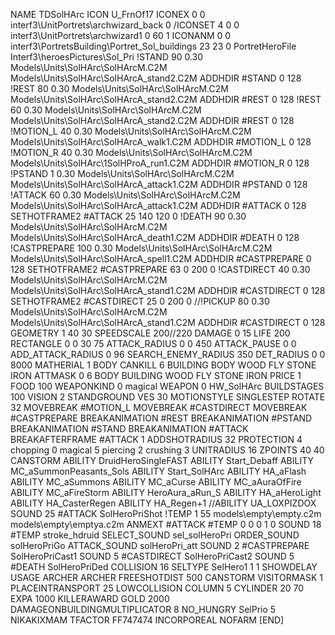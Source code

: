 NAME TDSolHArc
ICON U_FrnOf17
ICONEX 0 0 interf3\UnitPortrets\archwizard_back 0
/ICONSET 4 0 0 interf3\UnitPortrets\archwizard1 0 60 1
ICONANM 0 0 interf3\PortretsBuilding\Portret_Sol_buildings 23 23 0
PortretHeroFile Interf3\heroesPictures\Sol_Pri
!STAND         90 0.30 Models\Units\SolHArc\SolHArcM.C2M Models\Units\SolHArc\SolHArcA_stand2.C2M
ADDHDIR #STAND 0 128
!REST          80 0.30 Models\Units\SolHArc\SolHArcM.C2M Models\Units\SolHArc\SolHArcA_stand2.C2M
ADDHDIR #REST 0 128
!REST          60 0.30 Models\Units\SolHArc\SolHArcM.C2M Models\Units\SolHArc\SolHArcA_stand2.C2M
ADDHDIR #REST 0 128
!MOTION_L      40 0.30 Models\Units\SolHArc\SolHArcM.C2M Models\Units\SolHArc\SolHArcA_walk1.C2M
ADDHDIR #MOTION_L 0 128
!MOTION_R      40 0.30 Models\Units\SolHArc\SolHArcM.C2M Models\Units\SolHArc\1SolHProA_run1.C2M
ADDHDIR #MOTION_R 0 128
!PSTAND        1  0.30 Models\Units\SolHArc\SolHArcM.C2M Models\Units\SolHArc\SolHArcA_attack1.C2M
ADDHDIR #PSTAND 0 128 
!ATTACK        60 0.30 Models\Units\SolHArc\SolHArcM.C2M Models\Units\SolHArc\SolHArcA_attack1.C2M
ADDHDIR #ATTACK 0 128
SETHOTFRAME2 #ATTACK 25 140 120 0
!DEATH         90 0.30 Models\Units\SolHArc\SolHArcM.C2M Models\Units\SolHArc\SolHArcA_death1.C2M
ADDHDIR #DEATH 0 128
!CASTPREPARE   100 0.30 Models\Units\SolHArc\SolHArcM.C2M Models\Units\SolHArc\SolHArcA_spell1.C2M
ADDHDIR #CASTPREPARE 0 128
SETHOTFRAME2 #CASTPREPARE 63 0 200 0
!CASTDIRECT    40 0.30 Models\Units\SolHArc\SolHArcM.C2M Models\Units\SolHArc\SolHArcA_stand1.C2M
ADDHDIR #CASTDIRECT 0 128
SETHOTFRAME2 #CASTDIRECT 25 0 200 0
//!PICKUP    80 0.30 Models\Units\SolHArc\SolHArcM.C2M Models\Units\SolHArc\SolHArcA_stand1.C2M
ADDHDIR #CASTDIRECT 0 128
GEOMETRY 1 40 30
SPEEDSCALE 200//220
DAMAGE   0 15
LIFE     200
RECTANGLE 0 0 30 75
ATTACK_RADIUS 0 0 450
ATTACK_PAUSE 0 0
ADD_ATTACK_RADIUS 0 96
SEARCH_ENEMY_RADIUS 350
DET_RADIUS 0 0 8000
MATHERIAL 1 BODY
CANKILL 6 BUILDING BODY WOOD FLY STONE IRON
ATTMASK 0 6 BODY BUILDING WOOD FLY STONE IRON
PRICE 1 FOOD 100
WEAPONKIND 0 magical
WEAPON 0 HW_SolHArc
BUILDSTAGES 100
VISION 2
STANDGROUND
VES 30
MOTIONSTYLE SINGLESTEP
ROTATE 32
MOVEBREAK #MOTION_L
MOVEBREAK #CASTDIRECT
MOVEBREAK #CASTPREPARE
BREAKANIMATION #REST
BREAKANIMATION #PSTAND
BREAKANIMATION #STAND
BREAKANIMATION #ATTACK
BREAKAFTERFRAME #ATTACK 1
ADDSHOTRADIUS 32
PROTECTION 4 chopping 0 magical 5 piercing 2 crushing 3
UNITRADIUS 16
ZPOINTS 40 40
CANSTORM
ABILITY DruidHeroSingleFAST
ABILITY Start_Debaff
ABILITY MC_aSummonPeasants_Sols
ABILITY Start_SolHArc
ABILITY HA_aFlash
ABILITY MC_aSummons
ABILITY MC_aCurse
ABILITY MC_aAuraOfFire
ABILITY MC_aFireStorm
ABILITY HeroAura_aRun_S
ABILITY HA_aHeroLight
ABILITY HA_CasterRegen
ABILITY HA_Regen+1
//ABILITY UA_LOXPIZDOX
SOUND 25 #ATTACK SolHeroPriShot
!TEMP  1 55 models\empty\empty.c2m models\empty\emptya.c2m
ANMEXT #ATTACK #TEMP 0 0 0 1 0
SOUND 18 #TEMP stroke_hdruid
SELECT_SOUND sel_solHeroPri
ORDER_SOUND solHeroPriGo
ATTACK_SOUND solHeroPri_att
SOUND 2 #CASTPREPARE SolHeroPriCast1
SOUND 5 #CASTDIRECT SolHeroPriCast2
SOUND 5 #DEATH SolHeroPriDed
COLLISION 16
SELTYPE SelHero1 1 1
SHOWDELAY
USAGE ARCHER
ARCHER
FREESHOTDIST 500
CANSTORM
VISITORMASK 1
PLACEINTRANSPORT 25
LOWCOLLISION
COLUMN 5
CYLINDER 20 70
EXPA 1000
KILLERAWARD             GOLD 2000
DAMAGEONBUILDINGMULTIPLICATOR 8
NO_HUNGRY
SelPrio 5
NIKAKIXMAM
TFACTOR FF747474
INCORPOREAL
NOFARM
[END]